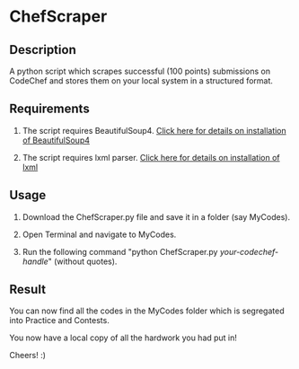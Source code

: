 # ChefScraper

## Description

A python script which scrapes successful (100 points) submissions on CodeChef and stores them on your local system
in a structured format. 

## Requirements

1. The script requires BeautifulSoup4. [Click here for details on installation of BeautifulSoup4](https://www.crummy.com/software/BeautifulSoup/bs4/doc/)

2. The script requires lxml parser. [Click here for details on installation of lxml](http://lxml.de/installation.html)

## Usage

1. Download the ChefScraper.py file and save it in a folder (say MyCodes).

2. Open Terminal and navigate to MyCodes.

3. Run the following command "python ChefScraper.py *your-codechef-handle*" (without quotes).

## Result

You can now find all the codes in the MyCodes folder which is segregated into Practice and Contests.

You now have a local copy of all the hardwork you had put in! 

Cheers! :)

